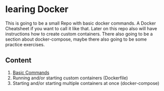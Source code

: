# learing Docker
This is going to be a small Repo with basic docker commands.
A Docker Cheatsheet if you want to call it like that.
Later on this repo also will have instructions how to create custom containers.
There also going to be a section about docker-compose, maybe there also going to be some practice exercises.

## Content
1. [ Basic Commands ](/01_LearningDocker/BasicCommands.md)
2. Running and/or starting custom containers (Dockerfile)
3. Starting and/or starting multiple containers at once (docker-compose)